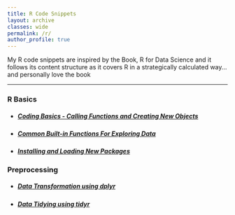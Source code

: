 ```yaml
---
title: R Code Snippets
layout: archive
classes: wide
permalink: /r/
author_profile: true
---
```

My R code snippets are inspired by the Book, R for Data Science and it follows its content structure as it covers R in a strategically calculated way... and personally love the book 
<hr>

### R Basics
- ##### [Coding Basics - Calling Functions and Creating New Objects](/code/Coding-Basics)
- ##### [Common Built-in Functions For Exploring Data](/code/Exploring-Data)
- ##### [Installing and Loading New Packages](/code/Packages)

### Preprocessing
- ##### [Data Transformation using dplyr](/code/Data-Transformation)
- ##### [Data Tidying using tidyr](/code/Data-Tidying)
